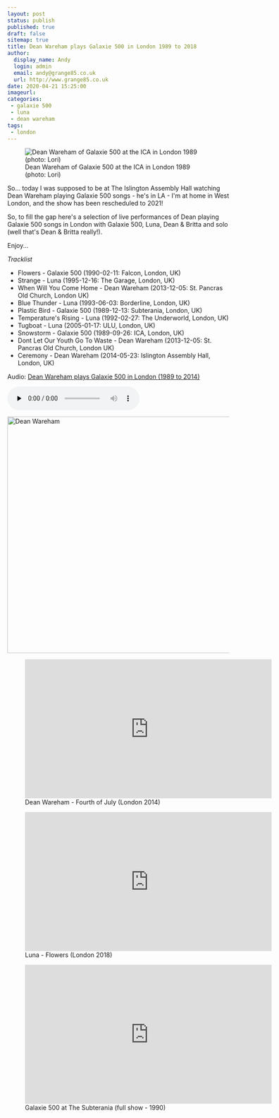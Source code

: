 ```yaml
---
layout: post
status: publish
published: true
draft: false
sitemap: true
title: Dean Wareham plays Galaxie 500 in London 1989 to 2018
author:
  display_name: Andy
  login: admin
  email: andy@grange85.co.uk
  url: http://www.grange85.co.uk
date: 2020-04-21 15:25:00
imageurl: 
categories:
 - galaxie 500
 - luna
 - dean wareham
tags:
 - london
---
```

<figure class="caption aligncenter"><img src="https://media.fullofwishes.co.uk/01-galaxie_500/show_assets/1989-09-26/19890926_dean1_lori.jpg" alt="Dean Wareham of Galaxie 500 at the ICA in London 1989 (photo: Lori)" /><figcaption class="caption-text">Dean Wareham of Galaxie 500 at the ICA in London 1989 (photo: Lori)</figcaption></figure>

So... today I was supposed to be at The Islington Assembly Hall watching Dean Wareham playing Galaxie 500 songs - he's in LA - I'm at home in West London, and the show has been rescheduled to 2021!

So, to fill the gap here's a selection of live performances of Dean playing Galaxie 500 songs in London with Galaxie 500, Luna, Dean & Britta and solo (well that's Dean & Britta really!).

Enjoy...

_Tracklist_

 - Flowers - Galaxie 500 (1990-02-11: Falcon, London, UK)
 - Strange - Luna (1995-12-16: The Garage, London, UK)
 - When Will You Come Home - Dean Wareham (2013-12-05: St. Pancras Old Church, London UK)
 - Blue Thunder - Luna (1993-06-03: Borderline, London, UK)
 - Plastic Bird - Galaxie 500 (1989-12-13: Subterania, London, UK)
 - Temperature's Rising - Luna (1992-02-27: The Underworld, London, UK)
 - Tugboat - Luna (2005-01-17: ULU, London, UK)
 - Snowstorm - Galaxie 500 (1989-09-26: ICA, London, UK)
 - Dont Let Our Youth Go To Waste - Dean Wareham (2013-12-05: St. Pancras Old Church, London UK)
 - Ceremony - Dean Wareham (2014-05-23: Islington Assembly Hall, London, UK)

<div class="well">
  <p class="audio">Audio: <a href="https://media.fullofwishes.co.uk/00-misc/audio/dean-wareham-plays-galaxie-500-in-london.mp3">Dean Wareham plays Galaxie 500 in London (1989 to 2014)</a></p>
  <audio controls="controls" preload="none" src="https://media.fullofwishes.co.uk/00-misc/audio/dean-wareham-plays-galaxie-500-in-london.mp3"></audio>
</div>

<a data-flickr-embed="true" href="https://www.flickr.com/photos/grange85/14253120261/in/album-72157644819665224/" title="Dean Wareham"><img src="https://live.staticflickr.com/3833/14253120261_842be0f092_c.jpg" width="800" height="536" alt="Dean Wareham"></a><script async src="//embedr.flickr.com/assets/client-code.js" charset="utf-8"></script>

<figure class="caption aligncenter"><iframe width="560" height="315" src="https://www.youtube.com/embed/wTLO4U0VJlM" frameborder="0" allowfullscreen></iframe><figcaption class="caption-text">Dean Wareham - Fourth of July (London 2014)</figcaption></figure>

<figure class="caption aligncenter"><iframe width="560" height="315" src="https://www.youtube.com/embed/MkIZzRJmdlc" frameborder="0" allowfullscreen></iframe><figcaption class="caption-text">Luna - Flowers (London 2018)</figcaption></figure>


<figure class="caption aligncenter"><iframe width="560" height="315" src="https://www.youtube.com/embed/ozeRVpP4T0Q" frameborder="0" allowfullscreen></iframe><figcaption class="caption-text">Galaxie 500 at The Subterania (full show - 1990)</figcaption></figure>
